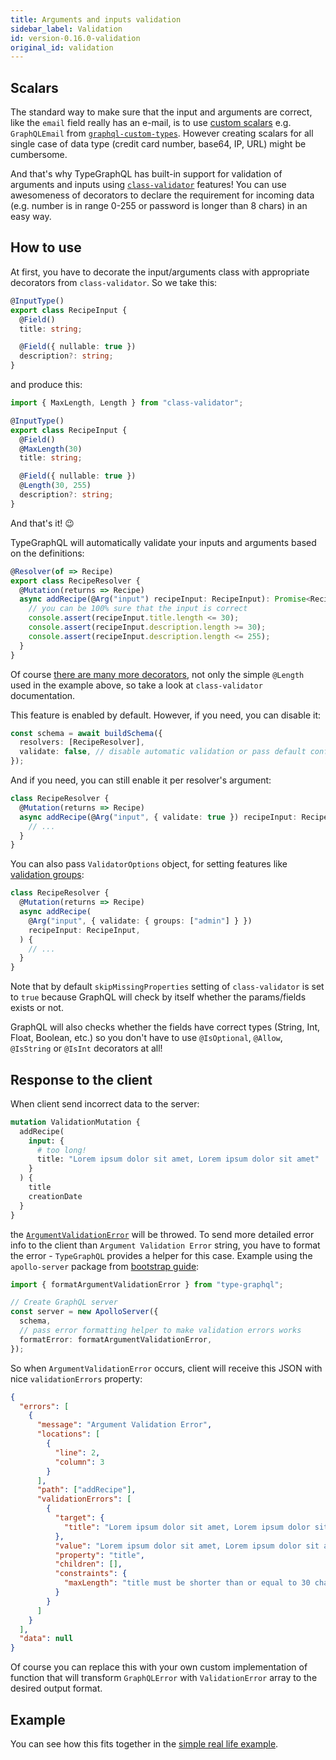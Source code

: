 ```yaml
---
title: Arguments and inputs validation
sidebar_label: Validation
id: version-0.16.0-validation
original_id: validation
---
```


## Scalars

The standard way to make sure that the input and arguments are correct, like the `email` field really has an e-mail, is to use [custom scalars](https://github.com/MichalLytek/type-graphql/blob/master/docs/scalars.md) e.g. `GraphQLEmail` from [`graphql-custom-types`](https://github.com/stylesuxx/graphql-custom-types). However creating scalars for all single case of data type (credit card number, base64, IP, URL) might be cumbersome.

And that's why TypeGraphQL has built-in support for validation of arguments and inputs using [`class-validator`](https://github.com/typestack/class-validator) features! You can use awesomeness of decorators to declare the requirement for incoming data (e.g. number is in range 0-255 or password is longer than 8 chars) in an easy way.

## How to use

At first, you have to decorate the input/arguments class with appropriate decorators from `class-validator`. So we take this:

```typescript
@InputType()
export class RecipeInput {
  @Field()
  title: string;

  @Field({ nullable: true })
  description?: string;
}
```

and produce this:

```typescript
import { MaxLength, Length } from "class-validator";

@InputType()
export class RecipeInput {
  @Field()
  @MaxLength(30)
  title: string;

  @Field({ nullable: true })
  @Length(30, 255)
  description?: string;
}
```

And that's it! 😉

TypeGraphQL will automatically validate your inputs and arguments based on the definitions:

```typescript
@Resolver(of => Recipe)
export class RecipeResolver {
  @Mutation(returns => Recipe)
  async addRecipe(@Arg("input") recipeInput: RecipeInput): Promise<Recipe> {
    // you can be 100% sure that the input is correct
    console.assert(recipeInput.title.length <= 30);
    console.assert(recipeInput.description.length >= 30);
    console.assert(recipeInput.description.length <= 255);
  }
}
```

Of course [there are many more decorators](https://github.com/typestack/class-validator#validation-decorators), not only the simple `@Length` used in the example above, so take a look at `class-validator` documentation.

This feature is enabled by default. However, if you need, you can disable it:

```typescript
const schema = await buildSchema({
  resolvers: [RecipeResolver],
  validate: false, // disable automatic validation or pass default config object
});
```

And if you need, you can still enable it per resolver's argument:

```typescript
class RecipeResolver {
  @Mutation(returns => Recipe)
  async addRecipe(@Arg("input", { validate: true }) recipeInput: RecipeInput) {
    // ...
  }
}
```

You can also pass `ValidatorOptions` object, for setting features like [validation groups](https://github.com/typestack/class-validator#validation-groups):

```typescript
class RecipeResolver {
  @Mutation(returns => Recipe)
  async addRecipe(
    @Arg("input", { validate: { groups: ["admin"] } })
    recipeInput: RecipeInput,
  ) {
    // ...
  }
}
```

Note that by default `skipMissingProperties` setting of `class-validator` is set to `true` because GraphQL will check by itself whether the params/fields exists or not.

GraphQL will also checks whether the fields have correct types (String, Int, Float, Boolean, etc.) so you don't have to use `@IsOptional`, `@Allow`, `@IsString` or `@IsInt` decorators at all!

## Response to the client

When client send incorrect data to the server:

```graphql
mutation ValidationMutation {
  addRecipe(
    input: {
      # too long!
      title: "Lorem ipsum dolor sit amet, Lorem ipsum dolor sit amet"
    }
  ) {
    title
    creationDate
  }
}
```

the [`ArgumentValidationError`](https://github.com/MichalLytek/type-graphql/blob/master/src/errors/ArgumentValidationError.ts) will be throwed. To send more detailed error info to the client than `Argument Validation Error` string, you have to format the error - `TypeGraphQL` provides a helper for this case. Example using the `apollo-server` package from [bootstrap guide](bootstrap.md):

```typescript
import { formatArgumentValidationError } from "type-graphql";

// Create GraphQL server
const server = new ApolloServer({
  schema,
  // pass error formatting helper to make validation errors works
  formatError: formatArgumentValidationError,
});
```

So when `ArgumentValidationError` occurs, client will receive this JSON with nice `validationErrors` property:

```json
{
  "errors": [
    {
      "message": "Argument Validation Error",
      "locations": [
        {
          "line": 2,
          "column": 3
        }
      ],
      "path": ["addRecipe"],
      "validationErrors": [
        {
          "target": {
            "title": "Lorem ipsum dolor sit amet, Lorem ipsum dolor sit amet"
          },
          "value": "Lorem ipsum dolor sit amet, Lorem ipsum dolor sit amet",
          "property": "title",
          "children": [],
          "constraints": {
            "maxLength": "title must be shorter than or equal to 30 characters"
          }
        }
      ]
    }
  ],
  "data": null
}
```

Of course you can replace this with your own custom implementation of function that will transform `GraphQLError` with `ValidationError` array to the desired output format.

## Example

You can see how this fits together in the [simple real life example](https://github.com/MichalLytek/type-graphql/tree/master/examples/automatic-validation).
